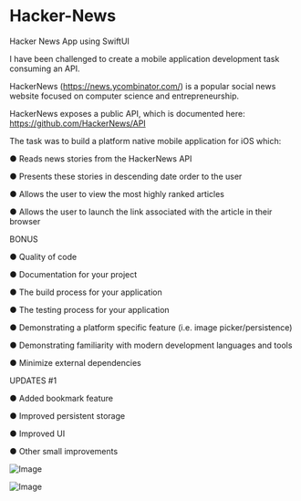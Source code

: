 # Hacker-News
Hacker News App using SwiftUI

I have been challenged to create a mobile application development task consuming an API.

HackerNews (https://news.ycombinator.com/) is a popular social news website focused on computer science and entrepreneurship. 

HackerNews exposes a public API, which is documented here: https://github.com/HackerNews/API



The task was to build a platform native mobile application for iOS which:


● Reads news stories from the HackerNews API

● Presents these stories in descending date order to the user

● Allows the user to view the most highly ranked articles

● Allows the user to launch the link associated with the article in their browser


BONUS


● Quality of code

● Documentation for your project

● The build process for your application

● The testing process for your application

● Demonstrating a platform specific feature (i.e. image picker/persistence)

● Demonstrating familiarity with modern development languages and tools

● Minimize external dependencies


UPDATES #1


● Added bookmark feature

● Improved persistent storage

● Improved UI

● Other small improvements



![Image](https://github.com/fabrijp/Hacker-News/assets/4961474/6eb2a045-f94b-4eb6-86d6-1155b49b282c)

![Image](https://github.com/fabrijp/Hacker-News/assets/4961474/7a51e695-e798-4001-987a-85eef857a7c1)
